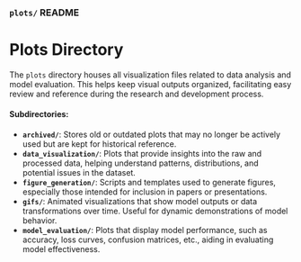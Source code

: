 ### `plots/` README

# Plots Directory

The `plots` directory houses all visualization files related to data analysis and model evaluation. This helps keep visual outputs organized, facilitating easy review and reference during the research and development process.

#### Subdirectories:
- **`archived/`**: Stores old or outdated plots that may no longer be actively used but are kept for historical reference.
- **`data_visualization/`**: Plots that provide insights into the raw and processed data, helping understand patterns, distributions, and potential issues in the dataset.
- **`figure_generation/`**: Scripts and templates used to generate figures, especially those intended for inclusion in papers or presentations.
- **`gifs/`**: Animated visualizations that show model outputs or data transformations over time. Useful for dynamic demonstrations of model behavior.
- **`model_evaluation/`**: Plots that display model performance, such as accuracy, loss curves, confusion matrices, etc., aiding in evaluating model effectiveness.